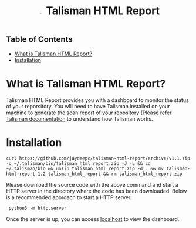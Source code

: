 <div style="display: flex; justify-content: center;">
	<h1 align="center">
		<img class=logo align=bottom width="5%" height="5%" src="https://thoughtworks.github.io/talisman/logo.svg" />
		Talisman HTML Report</h1>
</div>

## Table of Contents
- [What is Talisman HTML Report?](#what-is-talisman-html-report)
- [Installation](#installation)

# What is Talisman HTML Report?
Talisman HTML Report provides you with a dashboard to monitor the status of your reporsitory.
You will need to have Talisman installed on your machine to generate the scan report of your repository (Please refer [Talisman documentation](https://github.com/thoughtworks/talisman) to understand how Talisman works.

# Installation

``` curl https://github.com/jaydeepc/talisman-html-report/archive/v1.1.zip  -o ~/.talisman/bin/talisman_html_report.zip -J -L && cd ~/.talisman/bin && unzip talisman_html_report.zip -d . && mv talisman-html-report-1.2 talisman_html_report && rm talisman_html_report.zip ```

Please download the source code with the above command and start a HTTP server in the directory where the code has been downloaded. Below is a recommended approach to start a HTTP server:

``` python3 -m http.server```

Once the server is up, you can access [localhost](localhost:8000) to view the dashboard.
